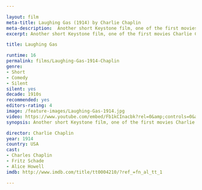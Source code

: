 ```yaml
---

layout: film
meta-title: Laughing Gas (1914) by Charlie Chaplin
meta-description:  Another short Keystone film, one of the first movies Charlie Chaplin directed himself. It is an entertaining slapstick comedy with a lot of slapping, hitting and falling.
excerpt: Another short Keystone film, one of the first movies Charlie Chaplin directed himself. It is an entertaining slapstick comedy with a lot of slapping, hitting and falling. Charlie plays a dental assistant that pretends to be a dentist. 

title: Laughing Gas

runtime: 16
permalink: films/Laughing-Gas-1914-Chaplin
genre: 
- Short
- Comedy
- Silent
silent: yes
decade: 1910s
recommended: yes
editors-rating: 4
image: /feature-images/Laughing-Gas-1914.jpg
video: https://www.youtube.com/embed/Fb1kCInacbk?rel=0&amp;controls=0&amp;showinfo=0
synopsis: Another short Keystone film, one of the first movies Charlie Chaplin directed himself. It is an entertaining slapstick comedy with a lot of slapping, hitting and falling. Charlie plays a dental assistant that pretends to be a dentist. 

director: Charlie Chaplin
year: 1914
country: USA
cast:
- Charles Chaplin
- Fritz Schade
- Alice Howell
imdb: http://www.imdb.com/title/tt0004210/?ref_=fn_al_tt_1

---
```

